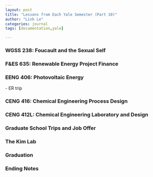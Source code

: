 ```yaml
---
layout: post
title: "Lessons from Each Yale Semester (Part 10)"
author: "Linh Le"
categories: journal
tags: [documentation,yale]

---
```


<h3>WGSS 238: Foucault and the Sexual Self</h3>

<h3>F&ES 635: Renewable Energy Project Finance</h3>

<h3>EENG 406: Photovoltaic Energy</h3>
- ER trip

<h3>CENG 416: Chemical Engineering Process Design</h3>

<h3>CENG 412L: Chemical Engineering Laboratory and Design</h3>

<h3>Graduate School Trips and Job Offer</h3>

<h3>The Kim Lab</h3>

<h3>Graduation</h3>

<h3>Ending Notes</h3>